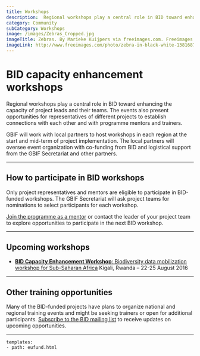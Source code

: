 ```yaml
---
title: Workshops
description:  Regional workshops play a central role in BID toward enhancing the capacity of project leads and their teams.
category: Community
subCategory: Workshops
image: /images/Zebras_Cropped.jpg
imageTitle: Zebras. By Marieke Kuijpers via freeimages.com. Freeimages content license.
imageLink: http://www.freeimages.com/photo/zebra-in-black-white-1381687
---
```

# BID capacity enhancement workshops

Regional workshops play a central role in BID toward enhancing the capacity of project leads and their teams. The events also present opportunities for representatives of different projects to establish connections with each other and with programme mentors and trainers. 

GBIF will work with local partners to host workshops in each region at the start and mid-term of project implementation. The local partners will oversee event organization with co-funding from BID and logistical support from the GBIF Secretariat and other partners. 

-----------

## How to participate in BID workshops

Only project representatives and mentors are eligible to participate in BID-funded workshops. The GBIF Secretariat will ask project teams for nominations to select participants for each workshop. 

[Join the programme as a mentor](/mentoring) or contact the leader of your project team to explore opportunities to participate in the next BID workshop.

-----------
## Upcoming workshops

 + [**BID Capacity Enhancement Workshop**: Biodiversity data mobilization workshop for Sub-Saharan Africa](http://www.gbif.org/event/82794) 
 Kigali, Rwanda – 22-25 August 2016 

-----------

## Other training opportunities

Many of the BID-funded projects have plans to organize national and regional training events and might be seeking trainers or open for additional participants. [Subscribe to the BID mailing list](/list) to receive updates on upcoming opportunities.

-----------

```styledYaml
templates:
- path: eufund.html
```
